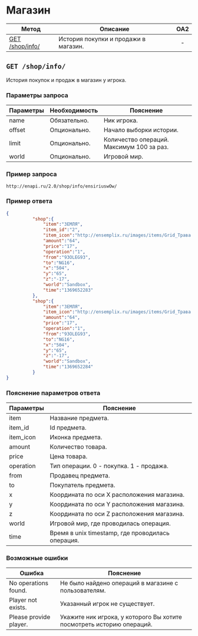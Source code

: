 Магазин
==========
| Метод | Описание | OA2 |
| ----- | -------- |:---:|
| [GET /shop/info/](shop.md#get-shopinfo) | История покупки и продажи в магазин. | - |

## ``` GET /shop/info/ ``` 
История покупок и продаж в магазин у игрока. 
### Параметры запроса
| Параметры | Необходимость | Пояснение |
| --------- | ------------- | --------- |
| name      | Обязательно.  | Ник игрока. |
| offset    | Опционально.  | Начало выборки истории. |
| limit     | Опционально.  | Количество операций. Максимум 100 за раз. |
| world     | Опционально.  | Игровой мир. |

### Пример запроса
``` 
http://enapi.ru/2.0/shop/info/ensiriuswOw/
```
### Пример ответа 
```json 
{
          "shop":{
              "item":"ЗЕМЛЯ",
              "item_id":"2",
              "item_icon":"http://ensemplix.ru/images/items/Grid_Трава.png",
              "amount":"64",
              "price":"17",
              "operation":"1",
              "from":"93OLEG93",
              "to":"NG16",
              "x":"504",
              "y":"65",
              "z":"-17",
              "world":"Sandbox",
              "time":"1369652283"
          },
          "shop":{
              "item":"ЗЕМЛЯ",
              "item_icon":"http://ensemplix.ru/images/items/Grid_Трава.png",
              "amount":"64",
              "price":"17",
              "operation":"1",
              "from":"93OLEG93",
              "to":"NG16",
              "x":"504",
              "y":"65",
              "z":"-17",
              "world":"Sandbox",
              "time":"1369652284"
          }   
}
```
### Пояснение параметров ответа
| Параметры | Пояснение |
| --------- | --------- |
| item      | Название предмета. |
| item_id   | Id предмета. |
| item_icon | Иконка предмета. |
| amount    | Количество товара. |
| price     | Цена товара. |
| operation | Тип операции. 0 - покупка. 1 - продажа. |
| from      | Продавец предмета. |
| to        | Покупатель предмета. |
| x         | Координата по оси X расположения магазина. |
| y         | Координата по оси Y расположения магазина. |
| z         | Координата по оси Z расположения магазина. |
| world     | Игровой мир, где проводилась операция. |
| time      | Время в unix timestamp, где проводилась операция. |

### Возможные ошибки
| Ошибка | Пояснение |
| ------ | --------- |
| No operations found. | Не было найдено операций в магазине с пользователям. |
| Player not exists. | Указанный игрок не существует. |
| Please provide player. | Укажите ник игрока, у которого Вы хотите посмотреть историю операций. |












